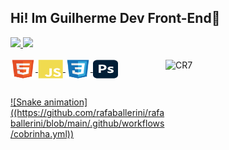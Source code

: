 ## Hi! Im Guilherme Dev Front-End👋

 <div>
  <a href="https://github.com/guilhermelima-dev">
   <img height="160rem" src="https://github-readme-stats.vercel.app/api?username=guilhermelima-dev&layout=compact&langs_count=7&theme=transparent" />
   <img height="160rem" src="https://github-readme-stats.vercel.app/api/top-langs/?username=guilhermelima-dev&layout=compact&langs_count=7&theme=transparent"/>
</div>
 
 <div style="display: inline_block"><br>
  <img align="center" alt="Gui-HTML" height="30" width="40" src="https://raw.githubusercontent.com/devicons/devicon/master/icons/html5/html5-original.svg">
  <img align="center" alt="Gui-Js" height="30" width="40" src="https://raw.githubusercontent.com/devicons/devicon/master/icons/javascript/javascript-plain.svg">
  <img align="center" alt="Gui-CSS" height="30" width="40" src="https://raw.githubusercontent.com/devicons/devicon/master/icons/css3/css3-original.svg">
  <img align="center" alt="Gui-PH" height="30" width="40" src="https://raw.githubusercontent.com/devicons/devicon/master/icons/photoshop/photoshop-plain.svg">
  <img align="right" alt="CR7" src="https://media.discordapp.net/attachments/852583493883002921/876134224258818080/ezgif.com-gif-maker.gif" redirect="true" width="256" height="128">
</div>
  
  ##
  
  <div> 
  ![Snake animation]((https://github.com/rafaballerini/rafaballerini/blob/main/.github/workflows/cobrinha.yml))
 
</div>
